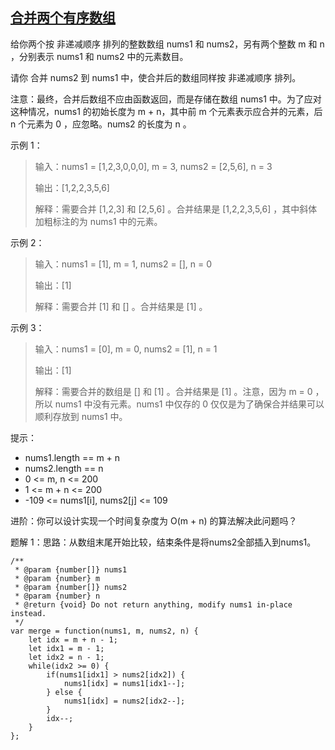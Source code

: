 ## [合并两个有序数组](https://leetcode-cn.com/problems/merge-sorted-array/)
给你两个按 非递减顺序 排列的整数数组 nums1 和 nums2，另有两个整数 m 和 n ，分别表示 nums1 和 nums2 中的元素数目。

请你 合并 nums2 到 nums1 中，使合并后的数组同样按 非递减顺序 排列。

注意：最终，合并后数组不应由函数返回，而是存储在数组 nums1 中。为了应对这种情况，nums1 的初始长度为 m + n，其中前 m 个元素表示应合并的元素，后 n 个元素为 0 ，应忽略。nums2 的长度为 n 。


示例 1：

>  输入：nums1 = [1,2,3,0,0,0], m = 3, nums2 = [2,5,6], n = 3
> 
>  输出：[1,2,2,3,5,6]
> 
>  解释：需要合并 [1,2,3] 和 [2,5,6] 。合并结果是 [1,2,2,3,5,6] ，其中斜体加粗标注的为 nums1 中的元素。

示例 2：

>  输入：nums1 = [1], m = 1, nums2 = [], n = 0
> 
>  输出：[1]
> 
>  解释：需要合并 [1] 和 [] 。合并结果是 [1] 。

示例 3：

>  输入：nums1 = [0], m = 0, nums2 = [1], n = 1
> 
>  输出：[1]
> 
>  解释：需要合并的数组是 [] 和 [1] 。合并结果是 [1] 。注意，因为 m = 0 ，所以 nums1 中没有元素。nums1 中仅存的 0 仅仅是为了确保合并结果可以顺利存放到 nums1 中。

提示：
+ nums1.length == m + n
+ nums2.length == n
+ 0 <= m, n <= 200
+ 1 <= m + n <= 200
+ -109 <= nums1[i], nums2[j] <= 109

进阶：你可以设计实现一个时间复杂度为 O(m + n) 的算法解决此问题吗？

题解 1：思路：从数组末尾开始比较，结束条件是将nums2全部插入到nums1。
```
/**
 * @param {number[]} nums1
 * @param {number} m
 * @param {number[]} nums2
 * @param {number} n
 * @return {void} Do not return anything, modify nums1 in-place instead.
 */
var merge = function(nums1, m, nums2, n) {
    let idx = m + n - 1;
    let idx1 = m - 1;
    let idx2 = n - 1;
    while(idx2 >= 0) {
        if(nums1[idx1] > nums2[idx2]) {
            nums1[idx] = nums1[idx1--];
        } else {
            nums1[idx] = nums2[idx2--];
        }
        idx--;
    }
};
```
